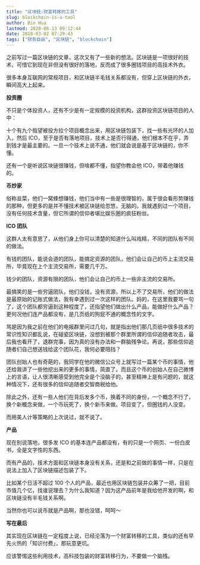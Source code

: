 ```yaml
---
title: "区块链:财富转移的工具"
slug: blockchain-is-a-tool
author: Bin Hua
lastmod: 2020-08-13 09:12:44
date: 2018-03-02 07:29:43
tags: ["财务自由", "区块链", "blockchain"]
---
```


之前写过一篇区块链的文章，这次又有了一些新的想法。区块链是一项很好的技术，可惜它到现在非但没有很好的落地，反而成了很多圈钱项目的高技术外衣。

很多本身互联网的常规项目，和区块链半毛钱关系都没有，但穿上区块链的外衣，瞬间高大上起来。

**投资圈**

不只是个体投资人，还有不少是有一定规模的投资机构，这群投资区块链项目的人中：

十个有九个指望被投方拉个项目概念出来，用区块链包装下，找一些有光环的人加入，然后 ICO，至于是否有落地项目，技术上是否行得通，他们根本不在乎，弄到钱才是最主要的。一旦一个技术上说不通，他们就会说是基于区块链的，你不懂。

还有一个是听说区块链很赚钱，但啥都不懂，指望你教会他 ICO，带着他赚钱的。

**币炒家**

俗称韭菜，他们一窝蜂想赚钱，他们当中有一些是很理智的，属于很会看形势赚钱的那种，但更多的是并不懂技术被区块链给忽悠，无脑的。我就遇到过一个项目，没有任何技术含量，但它所谓的信仰者堪比娱乐圈的疯狂粉丝。

**ICO 团队**

这群人太有意思了，从他们身上你可以清楚的知道什么叫戏精，不同的团队有不同的做法。

有钱的团队，能说会道的团队，能搞定资源的团队，他们会让自己的币上主流交易所，毕竟现在上个主流交易所，需要几千万。

钱少的团队，资源有限的团队，他们会让自己的币上一些非主流的交易所。

最搞笑的是一些穷逼团队，他们没钱，没有资源，所以上不了交易所，他们的做法是最原始的记账式做法，我有幸遇到过一次这样的团队。妈的，在这里我要骂一句了，这个团队都穷逼到这种程度了，还指望他们做出什么产品，能做好什么产品？更何况他们连产品都没有，是几页纸的狗屁不通的概念性的文字。

骂是因为我之前在他们的电报群里问过几句，就是指出他们那几页纸中很多技术的常识性知识都乱说，在碰瓷区块链，没想到被那个群里所谓的信仰追随者攻击，最后我也看开了，退群完事，因为真的没有办法和一群脑残争论。再说，那些信仰追随者们自己想送钱给这个团队花，我何必要阻挡？

团队创始人也有奇葩的，我同学在他的微信公众号上就写过一篇某个币的事情，他还给我讲了一些他挖出来的更多的事情，简直了。而且这个币的创始人在自己微博上的言语，让人很清晰感受到他完全是个没脑子的，甚至精神上是有问题的，就这种情况下，还有很多的信仰追随者交智商税给他。

除此之外，还有一些人他们在背后发多个币，换着不同的身份，一个概念不行了，换个新概念来做，一个币玩死了，换个新币来做。项目变了，但圈钱的人没变。

而用美人计等策略的上次说过，就不说了。

**产品**

现在别说落地，很多发 ICO 的基本连产品都没有，有的只是一个网页、一份白皮书，全是文字性的东西。

而有产品的，技术方面和区块链本身没有关系，还是和之前做的事情一样，只是在说法上加入了区块链描述包装了下。

比如某个日活不超过 100 个人的产品，最近也用区块链包装并众筹了一把，目前市值几个亿，找谁说理去？为什么我知道？因为这产品前年是我给他开发的啊，和区块链没有半毛钱关系啊。

当然你也可以说币就是产品啊，那也没错，呵呵～

**写在最后**

其实现在区块链在一定程度上说，已经沦落为一个财富转移的工具，类似的还有早先火热的「知识付费」，那玩意更坑。

应该警惕这些利用技术，高科技包装的财富转移行为，不要做一个脑残。